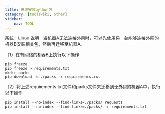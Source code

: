 ```yaml
---
title: 离线安装python包
category: [toolswiki, other]
sidebar:
    nav: TOOL
---
```

系统：Linux
说明：当机器A无法连接外网时，可以先使用另一台能够连接外网的机器B安装相关包，然后再迁移至机器A。

（1）在有网络的机器B上执行以下操作

```shell
pip freeze
pip freeze > requirements.txt
mkdir packs
pip download -d ./packs -r requirements.txt
```

（2）将上述requirements.txt文件和packs文件夹迁移到无外网的机器A中，执行以下操作

```shell
pip install --no-index --find-links=./packs/ requests
pip install --no-index --find-links=./packs/ -r requirements.txt
```

